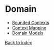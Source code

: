 # Domain

* [Bounded Contexts](bounded-contexts.md)
* [Context Mapping](context-mapping.md)
* [Domain Models](models/SUMMARY.md)

[Back to index](../index.md)